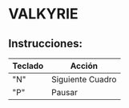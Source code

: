 VALKYRIE
========

Instrucciones:
------------------

|     Teclado   |      Acción      |
| ------------- | ---------------- |
|       "N"     | Siguiente Cuadro |
|       "P"     |      Pausar      |